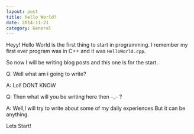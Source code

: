 ```yaml
---
layout: post
title: Hello World!
date: 2014-11-21
category: General
---
```

Heyy!
Hello World is the first thing to start in programming. I remember my first ever program was in C++ and it was ```HelloWorld.cpp```.

So now I will be writing blog posts and this one is for the start.

Q: Well what am i going to write?

A: Lol! DONT KNOW

Q: Then what will you be writing here then -_- ?

A: Well,I will try to write about some of my daily experiences.But it can be anything.


Lets Start! 
